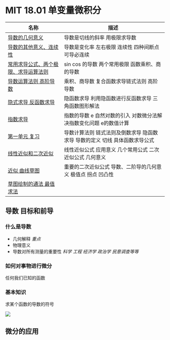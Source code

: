# MIT 18.01 单变量微积分

| 名称 | 描述 |
| - | - |
| [导数的几何意义](Unit1/README.md) | 导数是切线的斜率 用极限求导数 |
| [导数的其他意义、连续性](Unit2/README.md) | 导数是变化率 左右极限 连续性 四种间断点 可导必连续 |
| [常用求导公式、两个极限、求导运算法则](Unit3/README.md) | sin cos 的导数 两个常用极限 函数乘积、商的导数 |
| [导数运算法则 高阶导数](Unit4/README.md) | 乘积、商导数 复合函数求导链式法则 高阶导数 |
| [隐式求导 反函数求导](Unit5/README.md) | 隐函数求导 利用隐函数进行反函数求导 三角函数图形解法 |
| [指数求导](Unit6/README.md) | 指数的导数 e 自然对数的引入 对数微分法解决指数变化问题 e的数值计算 |
| [第一单元 复习](Unit7/README.md) | 导数计算法则 链式法则及倒数求导 隐函数求导 导数的定义 切线 具体函数求导公式|
| [线性近似和二次近似](Unit8/README.md) | 线性近似公式 应用意义 几个常用公式 二次近似公式 几何意义 |
| [近似 曲线草图](Unit9/README.md) | 重要的二次近似公式 导数、二阶导的几何意义 极值点 拐点 凹凸性 |
| [草图绘制的通法 最值求法](Unit10/README.md) | |

## 导数 目标和前导

### 什么是导数

* 几何解释 *重点* 
* 物理意义
* 导数对所有测量的重要性 *科学 工程 经济学 政治学 民意调查等等*

### 如何对事物进行微分

任何我们已知的函数

### 基本知识

求某个函数的导数的符号

![](img/4b18adfc.png)

## 微分的应用

